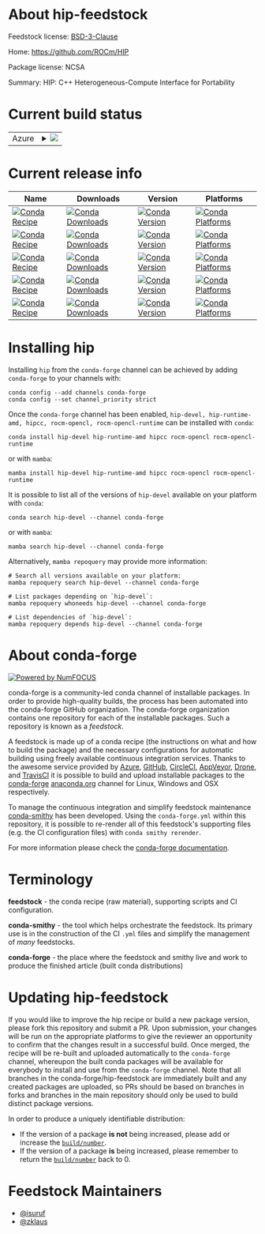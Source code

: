 About hip-feedstock
===================

Feedstock license: [BSD-3-Clause](https://github.com/conda-forge/hip-feedstock/blob/main/LICENSE.txt)

Home: https://github.com/ROCm/HIP

Package license: NCSA

Summary: HIP: C++ Heterogeneous-Compute Interface for Portability 

Current build status
====================


<table>
    
  <tr>
    <td>Azure</td>
    <td>
      <details>
        <summary>
          <a href="https://dev.azure.com/conda-forge/feedstock-builds/_build/latest?definitionId=8416&branchName=main">
            <img src="https://dev.azure.com/conda-forge/feedstock-builds/_apis/build/status/hip-feedstock?branchName=main">
          </a>
        </summary>
        <table>
          <thead><tr><th>Variant</th><th>Status</th></tr></thead>
          <tbody><tr>
              <td>linux_64_python3.10.____cpython</td>
              <td>
                <a href="https://dev.azure.com/conda-forge/feedstock-builds/_build/latest?definitionId=8416&branchName=main">
                  <img src="https://dev.azure.com/conda-forge/feedstock-builds/_apis/build/status/hip-feedstock?branchName=main&jobName=linux&configuration=linux%20linux_64_python3.10.____cpython" alt="variant">
                </a>
              </td>
            </tr><tr>
              <td>linux_64_python3.11.____cpython</td>
              <td>
                <a href="https://dev.azure.com/conda-forge/feedstock-builds/_build/latest?definitionId=8416&branchName=main">
                  <img src="https://dev.azure.com/conda-forge/feedstock-builds/_apis/build/status/hip-feedstock?branchName=main&jobName=linux&configuration=linux%20linux_64_python3.11.____cpython" alt="variant">
                </a>
              </td>
            </tr><tr>
              <td>linux_64_python3.8.____cpython</td>
              <td>
                <a href="https://dev.azure.com/conda-forge/feedstock-builds/_build/latest?definitionId=8416&branchName=main">
                  <img src="https://dev.azure.com/conda-forge/feedstock-builds/_apis/build/status/hip-feedstock?branchName=main&jobName=linux&configuration=linux%20linux_64_python3.8.____cpython" alt="variant">
                </a>
              </td>
            </tr><tr>
              <td>linux_64_python3.9.____73_pypy</td>
              <td>
                <a href="https://dev.azure.com/conda-forge/feedstock-builds/_build/latest?definitionId=8416&branchName=main">
                  <img src="https://dev.azure.com/conda-forge/feedstock-builds/_apis/build/status/hip-feedstock?branchName=main&jobName=linux&configuration=linux%20linux_64_python3.9.____73_pypy" alt="variant">
                </a>
              </td>
            </tr><tr>
              <td>linux_64_python3.9.____cpython</td>
              <td>
                <a href="https://dev.azure.com/conda-forge/feedstock-builds/_build/latest?definitionId=8416&branchName=main">
                  <img src="https://dev.azure.com/conda-forge/feedstock-builds/_apis/build/status/hip-feedstock?branchName=main&jobName=linux&configuration=linux%20linux_64_python3.9.____cpython" alt="variant">
                </a>
              </td>
            </tr>
          </tbody>
        </table>
      </details>
    </td>
  </tr>
</table>

Current release info
====================

| Name | Downloads | Version | Platforms |
| --- | --- | --- | --- |
| [![Conda Recipe](https://img.shields.io/badge/recipe-hip--devel-green.svg)](https://anaconda.org/conda-forge/hip-devel) | [![Conda Downloads](https://img.shields.io/conda/dn/conda-forge/hip-devel.svg)](https://anaconda.org/conda-forge/hip-devel) | [![Conda Version](https://img.shields.io/conda/vn/conda-forge/hip-devel.svg)](https://anaconda.org/conda-forge/hip-devel) | [![Conda Platforms](https://img.shields.io/conda/pn/conda-forge/hip-devel.svg)](https://anaconda.org/conda-forge/hip-devel) |
| [![Conda Recipe](https://img.shields.io/badge/recipe-hip--runtime--amd-green.svg)](https://anaconda.org/conda-forge/hip-runtime-amd) | [![Conda Downloads](https://img.shields.io/conda/dn/conda-forge/hip-runtime-amd.svg)](https://anaconda.org/conda-forge/hip-runtime-amd) | [![Conda Version](https://img.shields.io/conda/vn/conda-forge/hip-runtime-amd.svg)](https://anaconda.org/conda-forge/hip-runtime-amd) | [![Conda Platforms](https://img.shields.io/conda/pn/conda-forge/hip-runtime-amd.svg)](https://anaconda.org/conda-forge/hip-runtime-amd) |
| [![Conda Recipe](https://img.shields.io/badge/recipe-hipcc-green.svg)](https://anaconda.org/conda-forge/hipcc) | [![Conda Downloads](https://img.shields.io/conda/dn/conda-forge/hipcc.svg)](https://anaconda.org/conda-forge/hipcc) | [![Conda Version](https://img.shields.io/conda/vn/conda-forge/hipcc.svg)](https://anaconda.org/conda-forge/hipcc) | [![Conda Platforms](https://img.shields.io/conda/pn/conda-forge/hipcc.svg)](https://anaconda.org/conda-forge/hipcc) |
| [![Conda Recipe](https://img.shields.io/badge/recipe-rocm--opencl-green.svg)](https://anaconda.org/conda-forge/rocm-opencl) | [![Conda Downloads](https://img.shields.io/conda/dn/conda-forge/rocm-opencl.svg)](https://anaconda.org/conda-forge/rocm-opencl) | [![Conda Version](https://img.shields.io/conda/vn/conda-forge/rocm-opencl.svg)](https://anaconda.org/conda-forge/rocm-opencl) | [![Conda Platforms](https://img.shields.io/conda/pn/conda-forge/rocm-opencl.svg)](https://anaconda.org/conda-forge/rocm-opencl) |
| [![Conda Recipe](https://img.shields.io/badge/recipe-rocm--opencl--runtime-green.svg)](https://anaconda.org/conda-forge/rocm-opencl-runtime) | [![Conda Downloads](https://img.shields.io/conda/dn/conda-forge/rocm-opencl-runtime.svg)](https://anaconda.org/conda-forge/rocm-opencl-runtime) | [![Conda Version](https://img.shields.io/conda/vn/conda-forge/rocm-opencl-runtime.svg)](https://anaconda.org/conda-forge/rocm-opencl-runtime) | [![Conda Platforms](https://img.shields.io/conda/pn/conda-forge/rocm-opencl-runtime.svg)](https://anaconda.org/conda-forge/rocm-opencl-runtime) |

Installing hip
==============

Installing `hip` from the `conda-forge` channel can be achieved by adding `conda-forge` to your channels with:

```
conda config --add channels conda-forge
conda config --set channel_priority strict
```

Once the `conda-forge` channel has been enabled, `hip-devel, hip-runtime-amd, hipcc, rocm-opencl, rocm-opencl-runtime` can be installed with `conda`:

```
conda install hip-devel hip-runtime-amd hipcc rocm-opencl rocm-opencl-runtime
```

or with `mamba`:

```
mamba install hip-devel hip-runtime-amd hipcc rocm-opencl rocm-opencl-runtime
```

It is possible to list all of the versions of `hip-devel` available on your platform with `conda`:

```
conda search hip-devel --channel conda-forge
```

or with `mamba`:

```
mamba search hip-devel --channel conda-forge
```

Alternatively, `mamba repoquery` may provide more information:

```
# Search all versions available on your platform:
mamba repoquery search hip-devel --channel conda-forge

# List packages depending on `hip-devel`:
mamba repoquery whoneeds hip-devel --channel conda-forge

# List dependencies of `hip-devel`:
mamba repoquery depends hip-devel --channel conda-forge
```


About conda-forge
=================

[![Powered by
NumFOCUS](https://img.shields.io/badge/powered%20by-NumFOCUS-orange.svg?style=flat&colorA=E1523D&colorB=007D8A)](https://numfocus.org)

conda-forge is a community-led conda channel of installable packages.
In order to provide high-quality builds, the process has been automated into the
conda-forge GitHub organization. The conda-forge organization contains one repository
for each of the installable packages. Such a repository is known as a *feedstock*.

A feedstock is made up of a conda recipe (the instructions on what and how to build
the package) and the necessary configurations for automatic building using freely
available continuous integration services. Thanks to the awesome service provided by
[Azure](https://azure.microsoft.com/en-us/services/devops/), [GitHub](https://github.com/),
[CircleCI](https://circleci.com/), [AppVeyor](https://www.appveyor.com/),
[Drone](https://cloud.drone.io/welcome), and [TravisCI](https://travis-ci.com/)
it is possible to build and upload installable packages to the
[conda-forge](https://anaconda.org/conda-forge) [anaconda.org](https://anaconda.org/)
channel for Linux, Windows and OSX respectively.

To manage the continuous integration and simplify feedstock maintenance
[conda-smithy](https://github.com/conda-forge/conda-smithy) has been developed.
Using the ``conda-forge.yml`` within this repository, it is possible to re-render all of
this feedstock's supporting files (e.g. the CI configuration files) with ``conda smithy rerender``.

For more information please check the [conda-forge documentation](https://conda-forge.org/docs/).

Terminology
===========

**feedstock** - the conda recipe (raw material), supporting scripts and CI configuration.

**conda-smithy** - the tool which helps orchestrate the feedstock.
                   Its primary use is in the construction of the CI ``.yml`` files
                   and simplify the management of *many* feedstocks.

**conda-forge** - the place where the feedstock and smithy live and work to
                  produce the finished article (built conda distributions)


Updating hip-feedstock
======================

If you would like to improve the hip recipe or build a new
package version, please fork this repository and submit a PR. Upon submission,
your changes will be run on the appropriate platforms to give the reviewer an
opportunity to confirm that the changes result in a successful build. Once
merged, the recipe will be re-built and uploaded automatically to the
`conda-forge` channel, whereupon the built conda packages will be available for
everybody to install and use from the `conda-forge` channel.
Note that all branches in the conda-forge/hip-feedstock are
immediately built and any created packages are uploaded, so PRs should be based
on branches in forks and branches in the main repository should only be used to
build distinct package versions.

In order to produce a uniquely identifiable distribution:
 * If the version of a package **is not** being increased, please add or increase
   the [``build/number``](https://docs.conda.io/projects/conda-build/en/latest/resources/define-metadata.html#build-number-and-string).
 * If the version of a package **is** being increased, please remember to return
   the [``build/number``](https://docs.conda.io/projects/conda-build/en/latest/resources/define-metadata.html#build-number-and-string)
   back to 0.

Feedstock Maintainers
=====================

* [@isuruf](https://github.com/isuruf/)
* [@zklaus](https://github.com/zklaus/)

